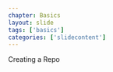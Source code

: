 ```yaml
---
chapter: Basics
layout: slide
tags: ['basics']
categories: ['slidecontent']
---
```


Creating a Repo